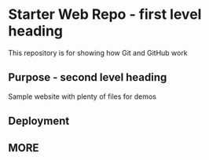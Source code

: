 # Starter Web Repo - first level heading

This repository is for showing how Git and GitHub work

## Purpose - second level heading

Sample website with plenty of files for demos

## Deployment

## MORE